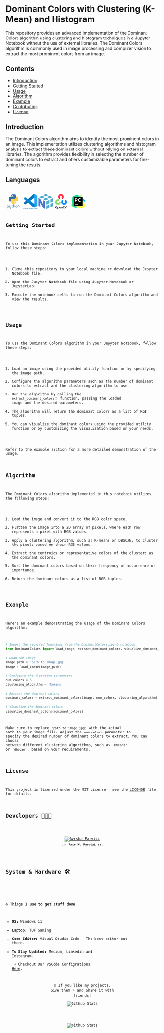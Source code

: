 # Dominant Colors with Clustering (K-Mean) and Histogram

This repository provides an advanced implementation of the Dominant Colors algorithm using clustering and histogram techniques in a Jupyter Notebook without the use of external libraries. The Dominant Colors algorithm is commonly used in image processing and computer vision to extract the most prominent colors from an image.

## Contents

- [Introduction](#introduction)
- [Getting Started](#getting-started)
- [Usage](#usage)
- [Algorithm](#algorithm)
- [Example](#example)
- [Contributing](#contributing)
- [License](#license)

## Introduction

The Dominant Colors algorithm aims to identify the most prominent colors in an image. This implementation utilizes clustering algorithms and histogram analysis to extract these dominant colors without relying on external libraries. The algorithm provides flexibility in selecting the number of dominant colors to extract and offers customizable parameters for fine-tuning the results.

## Languages  
<code>
<img align="center" src="https://github.com/devicons/devicon/blob/v2.15.1/icons/python/python-original-wordmark.svg" width="50" height="50" /> <img align="center" src="https://github.com/devicons/devicon/blob/v2.15.1/icons/vscode/vscode-original-wordmark.svg" width="50" height="50"/><img align="center" src="https://github.com/devicons/devicon/blob/v2.15.1/icons/numpy/numpy-original.svg" width="50" height="50"/><img align="center" src="https://github.com/devicons/devicon/blob/v2.15.1/icons/opencv/opencv-original-wordmark.svg" width="50" height="50" /> <img align="center" src="https://github.com/devicons/devicon/blob/v2.15.1/icons/pycharm/pycharm-original.svg" width="50" height="50"/>
  
## Getting Started

To use this Dominant Colors implementation in your Jupyter Notebook, follow these steps:

1. Clone this repository to your local machine or download the Jupyter Notebook file.
2. Open the Jupyter Notebook file using Jupyter Notebook or JupyterLab.
3. Execute the notebook cells to run the Dominant Colors algorithm and view the results.

## Usage

To use the Dominant Colors algorithm in your Jupyter Notebook, follow these steps:

1. Load an image using the provided utility function or by specifying the image path.
2. Configure the algorithm parameters such as the number of dominant colors to extract and the clustering algorithm to use.
3. Run the algorithm by calling the `extract_dominant_colors()` function, passing the loaded image and the desired parameters.
4. The algorithm will return the dominant colors as a list of RGB tuples.
5. You can visualize the dominant colors using the provided utility function or by customizing the visualization based on your needs.

Refer to the example section for a more detailed demonstration of the usage.

## Algorithm

The Dominant Colors algorithm implemented in this notebook utilizes the following steps:

1. Load the image and convert it to the RGB color space.
2. Flatten the image into a 2D array of pixels, where each row represents a pixel with RGB values.
3. Apply a clustering algorithm, such as K-means or DBSCAN, to cluster the pixels based on their RGB values.
4. Extract the centroids or representative colors of the clusters as the dominant colors.
5. Sort the dominant colors based on their frequency of occurrence or importance.
6. Return the dominant colors as a list of RGB tuples.

## Example

Here's an example demonstrating the usage of the Dominant Colors algorithm:

```python
# Import the required functions from the DominantColors.ipynb notebook
from DominantColors import load_image, extract_dominant_colors, visualize_dominant_colors

# Load the image
image_path = 'path_to_image.jpg'
image = load_image(image_path)

# Configure the algorithm parameters
num_colors = 5
clustering_algorithm = 'kmeans'

# Extract the dominant colors
dominant_colors = extract_dominant_colors(image, num_colors, clustering_algorithm)

# Visualize the dominant colors
visualize_dominant_colors(dominant_colors)
```

Make sure to replace `'path_to_image.jpg'` with the actual path to your image file. Adjust the `num_colors` parameter to specify the desired number of dominant colors to extract. You can choose between different clustering algorithms, such as `'kmeans'` or `'dbscan'`, based on your requirements.

## License

This project is licensed under the MIT License - see the [LICENSE](LICENSE) file for details.

## Developers 👨🏻‍💻
<p align="center">
<a href="https://github.com/Awrsha"><img src="https://avatars.githubusercontent.com/u/89135083?v=4" width="100;" alt="Awrsha Parvizi"/><br /><sub><b>.:: Amir M. Parvizi ::.</b></sub></a>
</p>

## System & Hardware 🛠  
<br> <summary><b>⚙️ Things I use to get stuff done</b></summary> <ul> <li><b>OS:</b> Windows 11</li> <li><b>Laptop: </b>TUF Gaming</li> <li><b>Code Editor:</b> Visual Studio Code - The best editor out there.</li> <li><b>To Stay Updated:</b> Medium, Linkedin and Instagram.</li> <br /> ⚛️ Checkout Our VSCode Configrations <a href="">Here</a>. </ul> <p align="center">💙 If you like my projects, Give them ⭐ and Share it with friends!</p></p><p align="center"><img height="27" src="https://raw.githubusercontent.com/mayhemantt/mayhemantt/Update/svg/Bottom.svg" alt="Github Stats" /></p>

<p align="center">
<img src="https://raw.githubusercontent.com/mayhemantt/mayhemantt/Update/svg/Bottom.svg" alt="Github Stats" />
</p>
